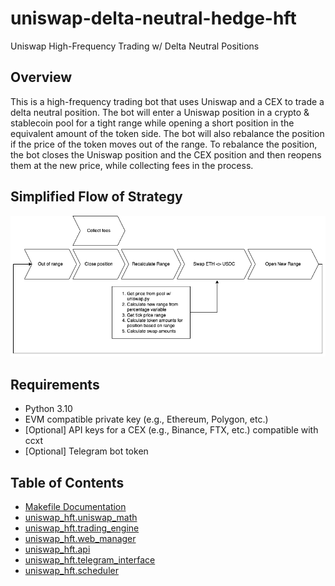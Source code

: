 # uniswap-delta-neutral-hedge-hft

Uniswap High-Frequency Trading w/ Delta Neutral Positions

## Overview

This is a high-frequency trading bot that uses Uniswap and a CEX to trade a delta neutral position. The bot will enter a Uniswap position in a crypto & stablecoin pool for a tight range while opening a short position in the equivalent amount of the token side. The bot will also rebalance the position if the price of the token moves out of the range. To rebalance the position, the bot closes the Uniswap position and the CEX position and then reopens them at the new price, while collecting fees in the process.

## Simplified Flow of Strategy
![Simplified Flow of Strategy](docs/hft.png)
## Requirements

- Python 3.10
- EVM compatible private key (e.g., Ethereum, Polygon, etc.)
- [Optional] API keys for a CEX (e.g., Binance, FTX, etc.) compatible with ccxt
- [Optional] Telegram bot token


## Table of Contents

- [Makefile Documentation](./docs/README-makefile.md)
- [uniswap_hft.uniswap_math](./docs/README-uniswap_math.md)
- [uniswap_hft.trading_engine](./docs/README-trading_engine.md)
- [uniswap_hft.web_manager](./docs/README-web_manager.md)
- [uniswap_hft.api](./docs/README-api.md)
- [uniswap_hft.telegram_interface](./docs/README-telegram_interface.md)
- [uniswap_hft.scheduler](./docs/README-scheduler.md)



